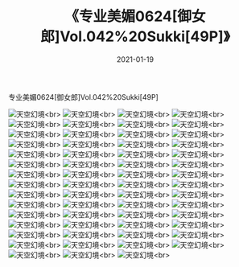 ﻿---
layout: post
title: 《专业美媚0624[御女郎]Vol.042%20Sukki[49P]》
date: 2021-01-19
img: http://photo.orgx.cf/性感/2021/专业美媚0624[御女郎]Vol.042%20Sukki[49P]/000.jpg
tags: [美女,性感,泳衣]
---

专业美媚0624[御女郎]Vol.042%20Sukki[49P]



![天空幻境](http://photo.orgx.cf/性感/2021/专业美媚0624[御女郎]Vol.042%20Sukki[49P]/001.jpg''天空幻境'')<br>
![天空幻境](http://photo.orgx.cf/性感/2021/专业美媚0624[御女郎]Vol.042%20Sukki[49P]/002.jpg''天空幻境'')<br>
![天空幻境](http://photo.orgx.cf/性感/2021/专业美媚0624[御女郎]Vol.042%20Sukki[49P]/003.jpg''天空幻境'')<br>
![天空幻境](http://photo.orgx.cf/性感/2021/专业美媚0624[御女郎]Vol.042%20Sukki[49P]/004.jpg''天空幻境'')<br>
![天空幻境](http://photo.orgx.cf/性感/2021/专业美媚0624[御女郎]Vol.042%20Sukki[49P]/005.jpg''天空幻境'')<br>
![天空幻境](http://photo.orgx.cf/性感/2021/专业美媚0624[御女郎]Vol.042%20Sukki[49P]/006.jpg''天空幻境'')<br>
![天空幻境](http://photo.orgx.cf/性感/2021/专业美媚0624[御女郎]Vol.042%20Sukki[49P]/007.jpg''天空幻境'')<br>
![天空幻境](http://photo.orgx.cf/性感/2021/专业美媚0624[御女郎]Vol.042%20Sukki[49P]/008.jpg''天空幻境'')<br>
![天空幻境](http://photo.orgx.cf/性感/2021/专业美媚0624[御女郎]Vol.042%20Sukki[49P]/009.jpg''天空幻境'')<br>
![天空幻境](http://photo.orgx.cf/性感/2021/专业美媚0624[御女郎]Vol.042%20Sukki[49P]/010.jpg''天空幻境'')<br>
![天空幻境](http://photo.orgx.cf/性感/2021/专业美媚0624[御女郎]Vol.042%20Sukki[49P]/011.jpg''天空幻境'')<br>
![天空幻境](http://photo.orgx.cf/性感/2021/专业美媚0624[御女郎]Vol.042%20Sukki[49P]/012.jpg''天空幻境'')<br>
![天空幻境](http://photo.orgx.cf/性感/2021/专业美媚0624[御女郎]Vol.042%20Sukki[49P]/013.jpg''天空幻境'')<br>
![天空幻境](http://photo.orgx.cf/性感/2021/专业美媚0624[御女郎]Vol.042%20Sukki[49P]/014.jpg''天空幻境'')<br>
![天空幻境](http://photo.orgx.cf/性感/2021/专业美媚0624[御女郎]Vol.042%20Sukki[49P]/015.jpg''天空幻境'')<br>
![天空幻境](http://photo.orgx.cf/性感/2021/专业美媚0624[御女郎]Vol.042%20Sukki[49P]/016.jpg''天空幻境'')<br>
![天空幻境](http://photo.orgx.cf/性感/2021/专业美媚0624[御女郎]Vol.042%20Sukki[49P]/017.jpg''天空幻境'')<br>
![天空幻境](http://photo.orgx.cf/性感/2021/专业美媚0624[御女郎]Vol.042%20Sukki[49P]/018.jpg''天空幻境'')<br>
![天空幻境](http://photo.orgx.cf/性感/2021/专业美媚0624[御女郎]Vol.042%20Sukki[49P]/019.jpg''天空幻境'')<br>
![天空幻境](http://photo.orgx.cf/性感/2021/专业美媚0624[御女郎]Vol.042%20Sukki[49P]/020.jpg''天空幻境'')<br>
![天空幻境](http://photo.orgx.cf/性感/2021/专业美媚0624[御女郎]Vol.042%20Sukki[49P]/021.jpg''天空幻境'')<br>
![天空幻境](http://photo.orgx.cf/性感/2021/专业美媚0624[御女郎]Vol.042%20Sukki[49P]/022.jpg''天空幻境'')<br>
![天空幻境](http://photo.orgx.cf/性感/2021/专业美媚0624[御女郎]Vol.042%20Sukki[49P]/023.jpg''天空幻境'')<br>
![天空幻境](http://photo.orgx.cf/性感/2021/专业美媚0624[御女郎]Vol.042%20Sukki[49P]/024.jpg''天空幻境'')<br>
![天空幻境](http://photo.orgx.cf/性感/2021/专业美媚0624[御女郎]Vol.042%20Sukki[49P]/025.jpg''天空幻境'')<br>
![天空幻境](http://photo.orgx.cf/性感/2021/专业美媚0624[御女郎]Vol.042%20Sukki[49P]/026.jpg''天空幻境'')<br>
![天空幻境](http://photo.orgx.cf/性感/2021/专业美媚0624[御女郎]Vol.042%20Sukki[49P]/027.jpg''天空幻境'')<br>
![天空幻境](http://photo.orgx.cf/性感/2021/专业美媚0624[御女郎]Vol.042%20Sukki[49P]/028.jpg''天空幻境'')<br>
![天空幻境](http://photo.orgx.cf/性感/2021/专业美媚0624[御女郎]Vol.042%20Sukki[49P]/029.jpg''天空幻境'')<br>
![天空幻境](http://photo.orgx.cf/性感/2021/专业美媚0624[御女郎]Vol.042%20Sukki[49P]/030.jpg''天空幻境'')<br>
![天空幻境](http://photo.orgx.cf/性感/2021/专业美媚0624[御女郎]Vol.042%20Sukki[49P]/031.jpg''天空幻境'')<br>
![天空幻境](http://photo.orgx.cf/性感/2021/专业美媚0624[御女郎]Vol.042%20Sukki[49P]/032.jpg''天空幻境'')<br>
![天空幻境](http://photo.orgx.cf/性感/2021/专业美媚0624[御女郎]Vol.042%20Sukki[49P]/033.jpg''天空幻境'')<br>
![天空幻境](http://photo.orgx.cf/性感/2021/专业美媚0624[御女郎]Vol.042%20Sukki[49P]/034.jpg''天空幻境'')<br>
![天空幻境](http://photo.orgx.cf/性感/2021/专业美媚0624[御女郎]Vol.042%20Sukki[49P]/035.jpg''天空幻境'')<br>
![天空幻境](http://photo.orgx.cf/性感/2021/专业美媚0624[御女郎]Vol.042%20Sukki[49P]/036.jpg''天空幻境'')<br>
![天空幻境](http://photo.orgx.cf/性感/2021/专业美媚0624[御女郎]Vol.042%20Sukki[49P]/037.jpg''天空幻境'')<br>
![天空幻境](http://photo.orgx.cf/性感/2021/专业美媚0624[御女郎]Vol.042%20Sukki[49P]/038.jpg''天空幻境'')<br>
![天空幻境](http://photo.orgx.cf/性感/2021/专业美媚0624[御女郎]Vol.042%20Sukki[49P]/039.jpg''天空幻境'')<br>
![天空幻境](http://photo.orgx.cf/性感/2021/专业美媚0624[御女郎]Vol.042%20Sukki[49P]/040.jpg''天空幻境'')<br>
![天空幻境](http://photo.orgx.cf/性感/2021/专业美媚0624[御女郎]Vol.042%20Sukki[49P]/041.jpg''天空幻境'')<br>
![天空幻境](http://photo.orgx.cf/性感/2021/专业美媚0624[御女郎]Vol.042%20Sukki[49P]/042.jpg''天空幻境'')<br>
![天空幻境](http://photo.orgx.cf/性感/2021/专业美媚0624[御女郎]Vol.042%20Sukki[49P]/043.jpg''天空幻境'')<br>
![天空幻境](http://photo.orgx.cf/性感/2021/专业美媚0624[御女郎]Vol.042%20Sukki[49P]/044.jpg''天空幻境'')<br>
![天空幻境](http://photo.orgx.cf/性感/2021/专业美媚0624[御女郎]Vol.042%20Sukki[49P]/045.jpg''天空幻境'')<br>
![天空幻境](http://photo.orgx.cf/性感/2021/专业美媚0624[御女郎]Vol.042%20Sukki[49P]/046.jpg''天空幻境'')<br>
![天空幻境](http://photo.orgx.cf/性感/2021/专业美媚0624[御女郎]Vol.042%20Sukki[49P]/047.jpg''天空幻境'')<br>
![天空幻境](http://photo.orgx.cf/性感/2021/专业美媚0624[御女郎]Vol.042%20Sukki[49P]/048.jpg''天空幻境'')<br>
![天空幻境](http://photo.orgx.cf/性感/2021/专业美媚0624[御女郎]Vol.042%20Sukki[49P]/049.jpg''天空幻境'')<br>
![天空幻境](http://photo.orgx.cf/性感/2021/专业美媚0624[御女郎]Vol.042%20Sukki[49P]/050.jpg''天空幻境'')<br>
![天空幻境](http://photo.orgx.cf/性感/2021/专业美媚0624[御女郎]Vol.042%20Sukki[49P]/051.jpg''天空幻境'')<br>
![天空幻境](http://photo.orgx.cf/性感/2021/专业美媚0624[御女郎]Vol.042%20Sukki[49P]/052.jpg''天空幻境'')<br>
![天空幻境](http://photo.orgx.cf/性感/2021/专业美媚0624[御女郎]Vol.042%20Sukki[49P]/053.jpg''天空幻境'')<br>
![天空幻境](http://photo.orgx.cf/性感/2021/专业美媚0624[御女郎]Vol.042%20Sukki[49P]/054.jpg''天空幻境'')<br>
![天空幻境](http://photo.orgx.cf/性感/2021/专业美媚0624[御女郎]Vol.042%20Sukki[49P]/055.jpg''天空幻境'')<br>
![天空幻境](http://photo.orgx.cf/性感/2021/专业美媚0624[御女郎]Vol.042%20Sukki[49P]/056.jpg''天空幻境'')<br>
![天空幻境](http://photo.orgx.cf/性感/2021/专业美媚0624[御女郎]Vol.042%20Sukki[49P]/057.jpg''天空幻境'')<br>
![天空幻境](http://photo.orgx.cf/性感/2021/专业美媚0624[御女郎]Vol.042%20Sukki[49P]/058.jpg''天空幻境'')<br>
![天空幻境](http://photo.orgx.cf/性感/2021/专业美媚0624[御女郎]Vol.042%20Sukki[49P]/059.jpg''天空幻境'')<br>